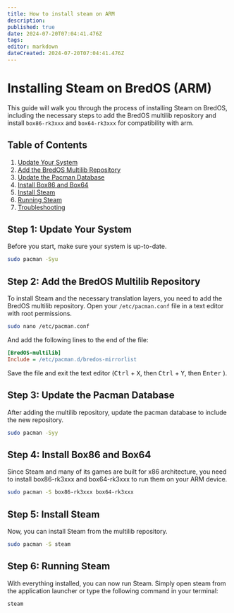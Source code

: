 ```yaml
---
title: How to install steam on ARM
description: 
published: true
date: 2024-07-20T07:04:41.476Z
tags: 
editor: markdown
dateCreated: 2024-07-20T07:04:41.476Z
---
```


# Installing Steam on BredOS (ARM)

This guide will walk you through the process of installing Steam on BredOS, including the necessary steps to add the BredOS multilib repository and install `box86-rk3xxx` and `box64-rk3xxx` for compatibility with arm.

## Table of Contents
1. [Update Your System](#step-1-update-your-system)
2. [Add the BredOS Multilib Repository](#step-2-add-the-bredos-multilib-repository)
3. [Update the Pacman Database](#step-3-update-the-pacman-database)
4. [Install Box86 and Box64](#step-5-install-box86-and-box64)
5. [Install Steam](#step-4-install-steam)
6. [Running Steam](#step-6-running-steam)
7. [Troubleshooting](#troubleshooting)

## Step 1: Update Your System

Before you start, make sure your system is up-to-date.

```bash
sudo pacman -Syu
```

## Step 2: Add the BredOS Multilib Repository

To install Steam and the necessary translation layers, you need to add the BredOS multilib repository. Open your `/etc/pacman.conf` file in a text editor with root permissions.

```sh
sudo nano /etc/pacman.conf
```

And add the following lines to the end of the file:

```ini
[BredOS-multilib]
Include = /etc/pacman.d/bredos-mirrorlist
```

Save the file and exit the text editor (<kbd>Ctrl</kbd> + <kbd>X</kbd>, then <kbd>Ctrl</kbd> + <kbd>Y</kbd>, then <kbd>Enter</kbd> ).

## Step 3: Update the Pacman Database

After adding the multilib repository, update the pacman database to include the new repository.

```bash
sudo pacman -Syy
```

## Step 4: Install Box86 and Box64

Since Steam and many of its games are built for x86 architecture, you need to install box86-rk3xxx and box64-rk3xxx to run them on your ARM device.

```bash
sudo pacman -S box86-rk3xxx box64-rk3xxx
```

## Step 5: Install Steam

Now, you can install Steam from the multilib repository.

```bash
sudo pacman -S steam
```

## Step 6: Running Steam

With everything installed, you can now run Steam. Simply open steam from the application launcher or type the following command in your terminal:

```bash
steam
```
